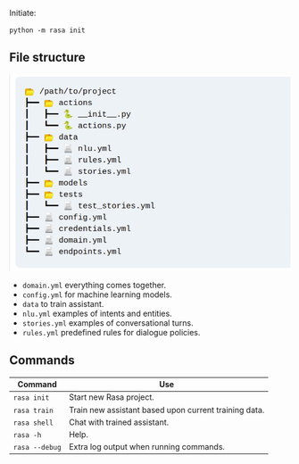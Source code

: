 Initiate:
```
python -m rasa init
```

## File structure
![RASA file structure](../Images/RASA/RASA_file_structure.png)

- `domain.yml` everything comes together.
- `config.yml` for machine learning models.
- `data` to train assistant.
- `nlu.yml` examples of intents and entities.
- `stories.yml` examples of conversational turns.
- `rules.yml` predefined rules for dialogue policies.

## Commands

| Command | Use |
|--|--|
| `rasa init` | Start new Rasa project. |
| `rasa train` | Train new assistant based  upon current training data. |
| `rasa shell` | Chat with trained assistant. |
| `rasa -h` | Help. |
| `rasa --debug` | Extra log output when running commands. |

